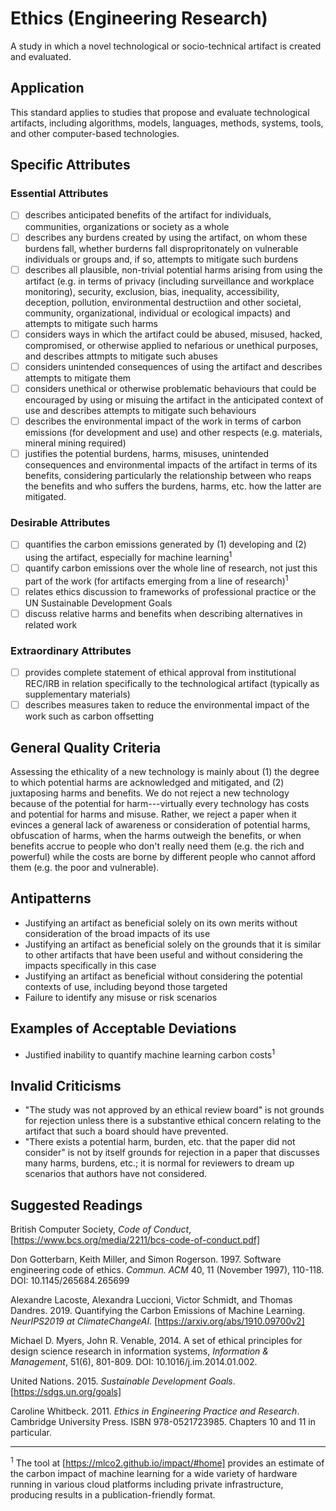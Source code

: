 # Ethics (Engineering Research)

A study in which a novel technological or socio-technical artifact is created and evaluated.

## Application

This standard applies to studies that propose and evaluate technological artifacts, including algorithms, models, languages,
methods, systems, tools, and other computer-based technologies.

## Specific Attributes
### Essential Attributes
- [ ] describes anticipated benefits of the artifact for individuals, communities, organizations or society as a whole
- [ ] describes any burdens created by using the artifact, on whom these burdens fall, whether burderns fall dispropritonately on vulnerable individuals or groups and, if so, attempts to mitigate such burdens
- [ ] describes all plausible, non-trivial potential harms arising from using the artifact (e.g. in terms of privacy (including surveillance and workplace monitoring), security, exclusion, bias, inequality, accessibility, deception, pollution, environmental destructiion and other societal, community, organizational, individual or ecological impacts) and attempts to mitigate such harms
- [ ] considers ways in which the artifact could be abused, misused, hacked, compromised, or otherwise applied to nefarious or unethical purposes, and describes attmpts to mitigate such abuses
- [ ] considers unintended consequences of using the artifact and describes attempts to mitigate them
- [ ] considers unethical or otherwise problematic behaviours that could be encouraged by using or misuing the artifact in the anticipated context of use and describes attempts to mitigate such behaviours
- [ ] describes the environmental impact of the work in terms of carbon emissions (for development and use) and other respects (e.g. materials, mineral mining required)
- [ ] justifies the potential burdens, harms, misuses, unintended consequences and environmental impacts of the artifact in terms of its benefits, considering particularly the relationship between who reaps the benefits and who suffers the burdens, harms, etc. how the latter are mitigated. 

### Desirable Attributes
- [ ] quantifies the carbon emissions generated by (1) developing and (2) using the artifact, especially for machine learning<sup><a class="footnote footnote-ref">1</a></sup>
- [ ] quantify carbon emissions over the whole line of research, not just this part of the work (for artifacts emerging from a line of research)<sup><a class="footnote footnote-ref">1</a></sup>
- [ ] relates ethics discussion to frameworks of professional practice or the UN Sustainable Development Goals
- [ ] discuss relative harms and benefits when describing alternatives in related work

### Extraordinary Attributes
- [ ] provides complete statement of ethical approval from institutional REC/IRB in relation specifically to the technological artifact (typically as supplementary materials)
- [ ] describes measures taken to reduce the environmental impact of the work such as carbon offsetting

## General Quality Criteria

Assessing the ethicality of a new technology is mainly about (1) the degree to which potential harms are acknowledged and mitigated, and (2) juxtaposing harms and benefits. We do not reject a new technology because of the potential for harm---virtually every technology has costs and potential for harms and misuse. Rather, we reject a paper when it evinces a general lack of awareness or consideration of potential harms, obfuscation of harms, when the harms outweigh the benefits, or when benefits accrue to people who don't really need them (e.g. the rich and powerful) while the costs are borne by different people who cannot afford them (e.g. the poor and vulnerable).  

## Antipatterns

- Justifying an artifact as beneficial solely on its own merits without consideration of the broad impacts of its use
- Justifying an artifact as beneficial solely on the grounds that it is similar to other artifacts that have been useful and without considering the impacts specifically in this case
- Justifying an artifact as beneficial without considering the potential contexts of use, including beyond those targeted
- Failure to identify any misuse or risk scenarios

## Examples of Acceptable Deviations

- Justified inability to quantify machine learning carbon costs<sup><a class="footnote footnote-ref">1</a></sup>

## Invalid Criticisms

- "The study was not approved by an ethical review board" is not grounds for rejection unless there is a substantive ethical concern relating to the artifact that such a board should have prevented.
- "There exists a potential harm, burden, etc. that the paper did not consider" is not by itself grounds for rejection in a paper that discusses many harms, burdens, etc.; it is normal for reviewers to dream up scenarios that authors have not considered.    

## Suggested Readings

British Computer Society, *Code of Conduct*, [https://www.bcs.org/media/2211/bcs-code-of-conduct.pdf]

Don Gotterbarn, Keith Miller, and Simon Rogerson. 1997. Software engineering code of ethics. *Commun. ACM* 40, 11 (November 1997), 110-118. DOI: 10.1145/265684.265699

Alexandre Lacoste, Alexandra Luccioni, Victor Schmidt, and Thomas Dandres.  2019.  Quantifying the Carbon Emissions of Machine Learning.  *NeurIPS2019 at ClimateChangeAI.*  [https://arxiv.org/abs/1910.09700v2]

Michael D. Myers, John R. Venable, 2014. A set of ethical principles for design science research in information systems, *Information & Management*, 51(6), 801-809.  DOI: 10.1016/j.im.2014.01.002.

United Nations. 2015.  *Sustainable Development Goals*. [https://sdgs.un.org/goals]

Caroline Whitbeck. 2011.  *Ethics in Engineering Practice and Research*. Cambridge University Press.  ISBN 978-0521723985.  Chapters 10 and 11 in particular.

---
<sup><a class="footnote footnote-text">1</a></sup> The tool at [https://mlco2.github.io/impact/#home] provides an estimate of the carbon impact of machine learning for a wide variety of hardware running in various cloud platforms including private infrastructure, producing results in a publication-friendly format.
